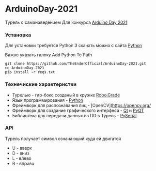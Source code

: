 # ArduinoDay-2021
Турель с самонаведением
Для конкурса [Arduino Day 2021](https://vk.com/arduinday2021_rostov_on_don)


### Установка
Для установки требуется Python 3 скачать можно с сайта [Python](https://python.org)

Важно указать галоку Add Python To Path
```batch
git clone https://github.com/TheEnderOfficial/ArduinoDay-2021.git
cd ArduinoDay-2021
pip install -r reqs.txt
```


### Технечиские характеристки
+ Турелью - гир-бокс созданый в кружке [Robo.Grade](https://robograde.ru/)
+ Язык программирования - [Python](https://python.org/)
+ Фреймворк для распознавания лиц - [OpenCV](https://opencv.org/
+ Фреймворк для создание графического интерфеса - [Qt](https://qt.io) и [PyQT](https://ru.wikipedia.org/wiki/PyQt)
+ Библиотека для передачи данных из ПО в Турель - [PySerial](https://pypi.org/project/pyserial/)


### API
Турель получает символ означаюший куда ей двигатся
+ U - вверх
+ D - вниз
+ L - влево
+ R - вправо